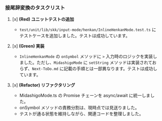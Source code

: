 ### 接尾辞変換のタスクリスト

1.  [x] **(Red) ユニットテストの追加**
    -   `test/unit/lib/skk/input-mode/henkan/InlineHenkanMode.test.ts` にテストケースを追加しました。テストは成功しています。

2.  [x] **(Green) 実装**
    -   `InlineHenkanMode` の `onSymbol` メソッドに `>` 入力時のロジックを実装しました。ただし、`MidashigoMode` に `setString` メソッドは実装されておらず、`Next-ToDo.md` に記載の手順とは一部異なります。テストは成功しています。

3.  [x] **(Refactor) リファクタリング**
    -   MidashigoMode.ts の Promise チェーンを async/await に統一しました。
    -   onSymbol メソッドの責務分割は、現時点では見送りました。
    -   テストが通る状態を維持しながら、関連コードを整理しました。
